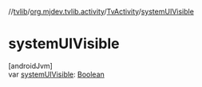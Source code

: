 //[tvlib](../../../index.md)/[org.mjdev.tvlib.activity](../index.md)/[TvActivity](index.md)/[systemUIVisible](system-u-i-visible.md)

# systemUIVisible

[androidJvm]\
var [systemUIVisible](system-u-i-visible.md): [Boolean](https://kotlinlang.org/api/latest/jvm/stdlib/kotlin/-boolean/index.html)
